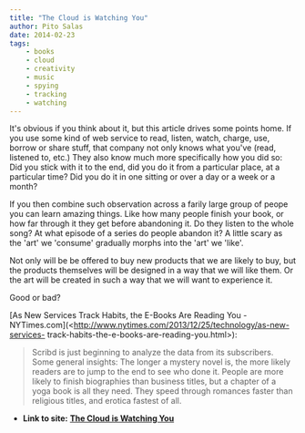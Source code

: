 ```yaml
---
title: "The Cloud is Watching You"
author: Pito Salas
date: 2014-02-23
tags:
    - books
    - cloud
    - creativity
    - music
    - spying
    - tracking
    - watching
---
```


It's obvious if you think about it, but this article drives some points home.
If you use some kind of web service to read, listen, watch, charge, use,
borrow or share stuff, that company not only knows what you've (read, listened
to, etc.) They also know much more specifically how you did so: Did you stick
with it to the end, did you do it from a particular place, at a particular
time? Did you do it in one sitting or over a day or a week or a month?

If you then combine such observation across a farily large group of peope you
can learn amazing things. Like how many people finish your book, or how far
through it they get before abandoning it. Do they listen to the whole song? At
what episode of a series do people abandon it? A little scary as the 'art' we
'consume' gradually morphs into the 'art' we 'like'.

Not only will be be offered to buy new products that we are likely to buy, but
the products themselves will be designed in a way that we will like them. Or
the art will be created in such a way that we will want to experience it.

Good or bad?

[As New Services Track Habits, the E-Books Are Reading You -
NYTimes.com](<http://www.nytimes.com/2013/12/25/technology/as-new-services-
track-habits-the-e-books-are-reading-you.html>):

> Scribd is just beginning to analyze the data from its subscribers. Some
> general insights: The longer a mystery novel is, the more likely readers are
> to jump to the end to see who done it. People are more likely to finish
> biographies than business titles, but a chapter of a yoga book is all they
> need. They speed through romances faster than religious titles, and erotica
> fastest of all.


* **Link to site:** **[The Cloud is Watching You](None)**
